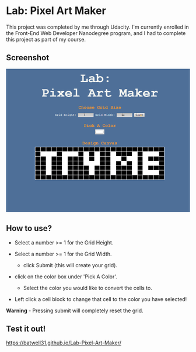 # Lab: Pixel Art Maker #

This project was completed by me through Udacity.  I'm currently enrolled in the Front-End Web Developer Nanodegree program, and I had to complete this project as part of my course.

## Screenshot ##

![Screenshot](img/screenshot.png)

## How to use? ##

* Select a number >= 1 for the Grid Height.
* Select a number >= 1 for the Grid Width.
    * click Submit (this will create your grid).

* click on the color box under 'Pick A Color'.
    * Select the color you would like to convert the cells to.

* Left click a cell block to change that cell to the color you have selected!

**Warning** - Pressing submit will completely reset the grid.

## Test it out! ##

https://batwell31.github.io/Lab-Pixel-Art-Maker/
